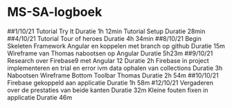 # MS-SA-logboek
##1/10/21
Tutorial Try It
	Duratie 1h 12min
Tutorial Setup
	Duratie 28min
##4/10/21
Tutorial Tour of heroes
	Duratie 4h 34min
##8/10/21
Begin Skeleten Framework Angular en koppelen met branch op github
	Duratie 15m
Wireframe van Thomas nabootsen op Angular
	Duratie 5h23m
##9/10/21
Research over Firebase9 met Angular 12
	Duratie 2h
Firebase in project implementeren en trial en error ivm data ophalen van collections
	Duratie 3h
Nabootsen Wireframe Bottom Toolbar Thomas
	Duratie 2h 54m
##10/10/21
Firebase gekoppeld aan applicatie
	Duratie 1h 58m
#12/10/21
Vergaderen over de prestaties van beide kanten
	Duratie 32m
Kleine fouten fixen in applicatie
	Duratie 46m
